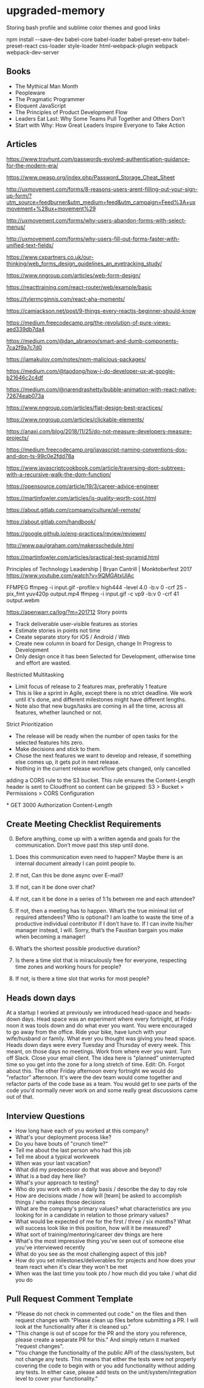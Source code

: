# upgraded-memory

Storing bash profile and sublime color themes and good links

npm install --save-dev babel-core babel-loader babel-preset-env babel-preset-react css-loader style-loader html-webpack-plugin webpack webpack-dev-server

## Books
* The Mythical Man Month
* Peopleware
* The Pragmatic Programmer
* Eloquent JavaScript
* The Principles of Product Development Flow
* Leaders Eat Last: Why Some Teams Pull Together and Others Don't 
* Start with Why: How Great Leaders Inspire Everyone to Take Action 

## Articles
https://www.troyhunt.com/passwords-evolved-authentication-guidance-for-the-modern-era/

https://www.owasp.org/index.php/Password_Storage_Cheat_Sheet

http://uxmovement.com/forms/8-reasons-users-arent-filling-out-your-sign-up-form/?utm_source=feedburner&utm_medium=feed&utm_campaign=Feed%3A+uxmovement+%28ux+movement%29

http://uxmovement.com/forms/why-users-abandon-forms-with-select-menus/

http://uxmovement.com/forms/why-users-fill-out-forms-faster-with-unified-text-fields/

https://www.cxpartners.co.uk/our-thinking/web_forms_design_guidelines_an_eyetracking_study/

https://www.nngroup.com/articles/web-form-design/

https://reacttraining.com/react-router/web/example/basic

https://tylermcginnis.com/react-aha-moments/

https://camjackson.net/post/9-things-every-reactjs-beginner-should-know

https://medium.freecodecamp.org/the-revolution-of-pure-views-aed339db7da4

https://medium.com/@dan_abramov/smart-and-dumb-components-7ca2f9a7c7d0

https://iamakulov.com/notes/npm-malicious-packages/

https://medium.com/@taodong/how-i-do-developer-ux-at-google-b21646c2c4df

https://medium.com/@narendrashetty/bubble-animation-with-react-native-72674eab073a

https://www.nngroup.com/articles/flat-design-best-practices/

https://www.nngroup.com/articles/clickable-elements/

https://anaxi.com/blog/2018/11/25/do-not-measure-developers-measure-projects/

https://medium.freecodecamp.org/javascript-naming-conventions-dos-and-don-ts-99c0e2fdd78a

https://www.javascriptcookbook.com/article/traversing-dom-subtrees-with-a-recursive-walk-the-dom-function/

https://opensource.com/article/19/3/career-advice-engineer

https://martinfowler.com/articles/is-quality-worth-cost.html

https://about.gitlab.com/company/culture/all-remote/

https://about.gitlab.com/handbook/

https://google.github.io/eng-practices/review/reviewer/

http://www.paulgraham.com/makersschedule.html

https://martinfowler.com/articles/practical-test-pyramid.html

Principles of Technology Leadership | Bryan Cantrill | Monktoberfest 2017
https://www.youtube.com/watch?v=9QMGAtxUlAc


FFMPEG
ffmpeg -i input.gif -profile:v high444 -level 4.0 -b:v 0 -crf 25 -pix_fmt yuv420p output.mp4
ffmpeg -i input.gif -c vp9 -b:v 0 -crf 41 output.webm




https://apenwarr.ca/log/?m=201712
Story points
- Track deliverable user-visible features as stories
- Estimate stories in points not time
- Create separate story for iOS / Android / Web
- Create new column in board for Design, change In Progress to Development
- Only design once it has been Selected for Development, otherwise time and effort are wasted.

Restricted Multitasking
- Limit focus of release to 2 features max, preferably 1 feature
- This is like a sprint in Agile, except there is no strict deadline. We work until it's done, and different milestones might have different lengths.
- Note also that new bugs/tasks are coming in all the time, across all features, whether launched or not.

Strict Prioritization
- The release will be ready when the number of open tasks for the selected features hits zero.
- Make decisions and stick to them.
- Chose the next features we want to develop and release, if something else comes up, it gets put in next release.
- Nothing in the current release workflow gets changed, only cancelled




adding a CORS rule to the S3 bucket. This rule ensures the Content-Length header is sent to Cloudfront so content can be gzipped:
S3 > Bucket > Permissions > CORS Configuration

<?xml version="1.0" encoding="UTF-8"?>
<CORSConfiguration xmlns="http://s3.amazonaws.com/doc/2006-03-01/">
    <CORSRule>
        <AllowedOrigin>*</AllowedOrigin>
        <AllowedMethod>GET</AllowedMethod>
        <MaxAgeSeconds>3000</MaxAgeSeconds>
        <AllowedHeader>Authorization</AllowedHeader>
        <AllowedHeader>Content-Length</AllowedHeader>
    </CORSRule>
</CORSConfiguration>





## Create Meeting Checklist Requirements

0. Before anything, come up with a written agenda and goals for the communication. Don’t move past this step until done.

1. Does this communication even need to happen? Maybe there is an internal document already I can point people to.

2. If not, Can this be done async over E-mail?

3. If not, can it be done over chat?

4. If not, can it be done in a series of 1:1s between me and each attendee?

5. If not, then a meeting has to happen. What’s the true minimal list of required attendees? Who is optional? I am loathe to waste the time of a productive individual contributor if I don’t have to. If I can invite his/her manager instead, I will. Sorry, that’s the Faustian bargain you make when becoming a manager!

6. What’s the shortest possible productive duration?

7. Is there a time slot that is miraculously free for everyone, respecting time zones and working hours for people?

8. If not, is there a time slot that works for most people?

## Heads down days
At a startup I worked at previously we introduced head-space and heads-down days.
Head space was an experiment where every fortnight, at Friday noon it was tools down and do what ever you want. You were encouraged to go away from the office. Ride your bike, have lunch with your wife/husband or family. What ever you thought was giving you head space.
Heads down days were every Tuesday and Thursday of every week. This meant, on those days no meetings. Work from where ever you want. Turn off Slack. Close your email client. The idea here is "planned" uninterrupted time so you get into the zone for a long stretch of time.
Edit: Oh. Forgot about this. The other Friday afternoon every fortnight we would do "refactor" afternoon. It's were the dev team would come together and refactor parts of the code base as a team. You would get to see parts of the code you'd normally never work on and some really great discussions came out of that.

## Interview Questions
* How long have each of you worked at this company?
* What's your deployment process like?
* Do you have bouts of "crunch time?"
* Tell me about the last person who had this job
* Tell me about a typical workweek
* When was your last vacation?
* What did my predecessor do that was above and beyond?
* What is a bad day here like?
* What's your approach to testing?
* Who do you work with on a daily basis / describe the day to day role
* How are decisions made / how will [team] be asked to accomplish things / who makes those decisions
* What are the company's primary values? what characteristics are you looking for in a candidate in relation to those primary values?
* What would be expected of me for the first / three / six months? What will success look like in this position, how will it be measured?
* What sort of training/mentoring/career dev things are here
* What's the most impressive thing you've seen out of someone else you've interviewed recently
* What do you see as the most challenging aspect of this job?
* How do you set milestones/deliverables for projects and how does your team react when it's clear they won't be met
* When was the last time you took pto / how much did you take / what did you do

## Pull Request Comment Template
* "Please do not check in commented out code." on the files and then request changes with "Please clean up files before submitting a PR. I will look at the functionality after it is cleaned up."
* "This change is out of scope for the PR and the story you reference, please create a separate PR for this." And simply return it marked "request changes".
* "You change the functionality of the public API of the class/system, but not change any tests. This means that either the tests were not properly covering the code to begin with or you add functionality without adding any tests. In either case, please add tests on the unit/system/integration level to cover your functionality."
